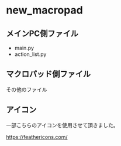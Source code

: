 # new_macropad



メインPC側ファイル
--------
* main.py
* action_list.py

マクロパッド側ファイル
--------
その他のファイル

アイコン
--------
一部こちらのアイコンを使用させて頂きました。

https://feathericons.com/
